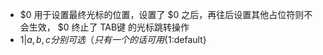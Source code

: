 - $0 用于设置最终光标的位置，设置了 $0 之后，再往后设置其他占位符则不会生效， $0 终止了 TAB键 的光标跳转操作
- ${1|a,b,c} 分别可选（只有一个的话可用${1:default}
